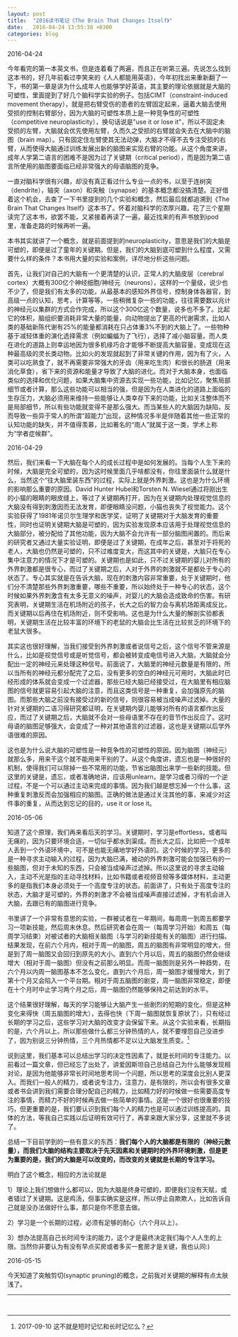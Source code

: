 ```yaml
---
layout: post
title:  "2016读书笔记《The Brain That Changes Itself》"
date:   2016-04-24 13:55:38 +0300
categories: blog
---
```


2016-04-24

今年看完的第一本英文书，但是连着看了两遍，而且正在听第三遍。先说怎么找到这本书的，好几年前看过李笑来的《人人都能用英语》，今年初找出来重新翻了一下，书的第一章是讲为什么成年人也能够学好英语，其主要的理论依据就是大脑的可塑性，里面提到了好几个脑科学实验的例子。包括CIMT（constraint-induced movement therapy），就是把右臂受伤的患者的左臂固定起来，逼着大脑去使用受损的控制右臂部分，因为大脑的可塑性本质上是一种竞争性的可塑性（competitive neuroplasticity），换句话说是"use it or lose it"，所以不固定未受损的左臂，大脑就会优先使用左臂，久而久之受损的右臂就会失去在大脑中的脑图（brain map）。只有固定住左臂使其无法动弹，大脑才不得不去专注受损的右臂，从而使得大脑通过训练发展出新的脑图来实现右臂的功能。从这个角度来讲，成年人学第二语言的困难不是因为过了关键期（critical period），而是因为第二语言所使用的脑图要面临已经非常强大的母语脑图的竞争。

一直对脑科学很有兴趣，却没有真正看过什么专业一点的书，以至于连树突（dendrite），轴突（axon）和突触（synapse）的基本概念都没搞清楚。正好借着这个机会，去查了一下书里提到的几个实验和概念，然后最后就都追溯到《The Brain That Changes Itself》这本书了。怀着对脑科学的浓厚兴趣，花了三个星期读完了这本书，欲罢不能，又紧接着再读了一遍，最近找来的有声书放到ipod里，准备走路的时候再听一遍。

本书其实就讲了一个概念，就是前面提到的neuroplasticity，意思是我们的大脑是可塑的，即便是过了童年的关键期。但是，我们的大脑到底可塑到什么程度，又需要什么样的条件？本书用大量的实验和案例，详尽地分析这些问题。

首先，让我们对自己的大脑有一个更清楚的认识，正常人的大脑皮层（cerebral cortex）大概有300亿个神经细胞/神经元（neurons），这样的一个量级，说少也不少了，但是我们有太多的功能，从最基本的感知外界信号，控制身体各器官，到高级一点的认知，思考，计算等等。一些稍微复杂一些的功能，往往需要数以兆计的神经元以集群的方式合作完成，所以这个300亿这个数量，说多也不多了。比起它的体积，脑组织要消耗非常大量的能量，向动物提出了更高的代谢需求，比如人类的基础新陈代谢有25%的能量都消耗在只占体重3%不到的大脑上了。一些物种基于减轻体重的演化选择需求（例如蝙蝠为了飞行），选择了减小脑容量。而人类在进化的道路上则幸运地因为很多机缘巧合才能够不断提高大脑容量，变成现在这种最高级的灵长类动物。比如火的发现就起到了非常关键的作用，因为有了火，人类可以吃熟食了，就不再需要非常强大的牙齿（用来吃生肉）和很长的肠道（用来消化草食），省下来的资源和能量才导致了大脑的进化。而对于大脑本身，也面临类似的选择和优化问题，如果大脑集中资源去实现一些功能，比如记忆，聚焦局部细节或者计算，那么这些功能可以相当的强，但是因为在人类进化的道路上面临的生存压力，大脑必须用来维持一些能够让人类幸存下来的功能，比如关注整体而不是局部细节，所以有些功能就变得不是那么强大。而当某些人的大脑因为缺陷，反而导致一些异于常人的所谓“超能力”出现，这种情况多半是伴随着其他一些正常的认知功能的缺失，并不值得羡慕，比如著名的“雨人”就属于这一类，学术上称为“学者症候群”。

<!-- 2016-04-29

下面这一部分实在写不下去了，第一Hebbian_theory并不是neuroplasticity的一部分，而是几乎独立的理论，第二我对此并没有仔细的了解和思考。

除了前面提到的“use it or lose it”，理解大脑运转的另外一个关键原理是“neurons fire together, wire together”(被称为[Hebbian theory](https://en.wikipedia.org/wiki/Hebbian_theory))。比如你见到一个人，这个人的信息会从不同的渠道进入我们的大脑，有视觉的信息从眼睛进入大脑的视觉神经元，有嗅觉的信息从鼻子进入大脑的嗅觉神经元，有声音从耳朵进入大脑的听觉神经元，这些不同的神经元会同时激活（fire），所以它们会建立某种连接（wire）。下一次你只是看到这个人的照片，虽然只有视觉信息，但是因为之前不同的神经元已经建立了连接，所以它们会同时触发，让你也能想起这个人的味道和声音。具体来说，当神经元A的轴突与神经元B很近并参与了对B的重复持续的兴奋时，这两个神经元或者其中一个便会发生某些生长过程或代谢变化，致使A作为能使B兴奋的细胞之一，A的轴突将会生长出突触小体（如果已有，则会继续长大）和B的细胞体相连接。将这个理论扩展到细胞集群（cell assemblies），如果系统的输入会导致同样的模式重复出现，那么组成这个模式的元素之间的相互关联性将会大大增强。这意味着，其中任何一个元素都会倾向于触发同组的其他元素，同时（以减少权重的方式）抑制组外其他不相关元素。另一个角度来看，这个模式作为一个整体实现了“自联想”。我们可以把一个学习了（自联想）的模式称为记忆痕迹。

当然，这个人我们越是熟悉，想起来的信息就会越多，也是“use it or lose it”的体现。你要好久都没见到这个人，原先存储跟这个人有关的脑图就会用去干别的，所以你就不怎么想的起来什么东西了。 -->

2016-04-29

然后，我们来看一下大脑在每个人的成长过程中是如何发展的。当每个人生下来的时候，大脑是完全可塑的，因为这时候里面几乎啥都没有，你往里面装什么就是什么，当然这个“往大脑里装东西”的过程，实际上就是外界刺激。这也是为什么环境的影响那么重要的原因。David Hunter Hubel和Torsten N. Wiesel通过将刚出生的小猫的眼睛的眼皮缝上，等过了关键期再打开，因为在关键期内处理视觉信息的大脑没有得到刺激因而无法发育，即便眼睛没问题，小猫也丧失了视觉能力。这个实验获得了1981年诺贝尔生理学和医学奖，证明了关键期对于大脑发育的重要性，同时也证明关键期大脑是可塑的，因为实验发现原本应该用于处理视觉信息的大脑部分，被分配给了其他功能，因为大脑不会允许有一部分脑图闲置的。而后来的研究者又通过大量实验证明，即便是过了关键期，在成年之后，甚至对于将死的老人，大脑也仍然是可塑的，只不过难度变大，而这其中的关键是，大脑只在专心集中注意力的情况下才是可塑的。关键期也是如此，只不过关键期的婴儿对所有的外界刺激都是很专心，而过了关键期之后，人对于外界的刺激就不是都处于专心的状态了。专心其实就是在告诉大脑，现在的刺激内容非常重要，处于关键期时，他们分不清楚那些外界刺激重要，哪些不重要，所以始终处于一种专心的状态，这个时候如果外界刺激含有太多无意义的噪声，对婴儿的大脑会造成致命的伤害。有研究表明，关键期生活在机场附近的孩子，长大之后的智力会与离机场距离成反比，而关键期以后再住在机场附近，则不受影响。这也是为什么大量的解剖实验都表明，关键期生活在比较丰富的环境下的老鼠的大脑会比生活在比较贫乏的环境下的老鼠大很多。

其实这也很好理解，当我们接受到外界刺激或者说信号之后，这个信号不管来源是什么，比如是视觉信号或是听觉信号，都会被转变成电信号进入大脑，大脑就会分配出一定的神经元来处理这种信号。前面说了，大脑里的神经元数量是有限的，所以当所有的神经元都分配完了之后，没有更多的空白的神经元可用时，大脑此时已经形成的体系就会变成一个过滤器，那些已经大脑已经接受过，在大脑里有相应脑图的信号就更容易引起大脑的注意，而且这类信号是一种重复，会加强原先的脑图。而那些大脑之前没有接受过的新的信号，则很容易被当成噪声过滤掉。大量的针对关键期的二语习得研究都证明，在关键期内婴儿能够对所有的语言都作出反应，而过了关键期之后，大脑就不会对一些母语里不存在的音节作出反应了。这时母语的脑图足够强大，会变成了一种对其他语言的过滤器，这也是关键期以后学外语很难的原因。

这也是为什么说大脑的可塑性是一种竞争性的可塑性的原因。因为脑图（神经元）就那么多，用来干这个就不能用来干别的了。从这个角度讲，遗忘也是一种很好的机制，使得我们可以除掉一些不常用的功能，节省出脑图出来学一些新的技能。但这里的关键是，遗忘，或者准确地讲，应该用unlearn，是学习或者习得的一个逆过程，不是一个可以通过主动来完成的事情。因为我们越是想忘掉一个什么事，这种重复刺激反而会加强相应的脑图。正确的做法是通过关注其他的事，来减少对这件事的重复，从而达到忘记的目的，use it or lose it。

2016-05-06

知道了这个原理，我们再来看后天的学习。关键期时，学习是effortless，或者叫无痛的，因为只要环境合适，一切似乎都水到渠成。而长大之后，比如把一个成年人丢到一个外语环境中，可不是也能无痛地学好外语的。这个时候的学习，更多的是一种寻求主动输入的过程，因为大脑已满，被动的外界刺激可能会加强已有的一些脑图，但对于未知的东西，只会被当成噪声过滤掉。所以这里说的寻求主动输入，主动不光是指的主动寻找材料，比如书籍或者视频音频等多媒体材料，主动更多的是指我们本身必须处于一个高度专注的状态。前面讲了，只有处于高度专注的状态，大脑才是可塑的，外界的刺激才不会被当成噪声直接过滤掉，才有机会进入大脑，去跟已有的脑图进行竞争。

书里讲了一个非常有意思的实验，一群被试者在一年期间，每周周一到周五都要学习一项新技能，然后周末休息。然后研究者会在周一（每周学习开始）和周五（每周学习结束）对被试者的大脑相关脑图（与学习的新技能有关的脑图）进行扫描。结果发现，在前六个月内，相对于周一的脑图，周五的脑图有非常明显的增大，但是到了周一脑图又会回归到原先的大小。直到六个月以后，周五的脑图仍然会继续增大（相对于周一脑图）但没有之前那么明显。而周一脑图则是另外一种趋势，在六个月以内周一脑图基本不怎么变化，直到六个月后，周一脑图才缓慢增大，到了第十个月又会陷入一个平台期。相对于周五脑图的剧变，周一脑图非常稳定，即便在十个月时中止学习两个月之后，周一脑图仍然能够保持之前达到的水平。

这个结果很好理解，每天的学习能够让大脑产生一些剧烈的短期的变化，但是这种变化来得快（周五脑图的增大），去得也快（下周一脑图就恢复原状了），只有经过长期的学习之后，这些学习对大脑的改变才会保留下来。从这个实验来看，长期指的是，六个月以上。所以那些做什么都三分钟热情的人，就不要埋怨自己没进步了，因为别说三分钟热情，三个月热情都不足以让大脑发生质变。[^1]

说到这里，我们基本可以总结出学习的决定性因素了，就是长时间的专注能力。以前看过一篇文章，但已经忘了出处了，讲爱因斯坦自己总结自己为什么能够发现相对论，是因为他能够非常长时间地思考同一个问题，所以思考的深度会比别人更深入。而我们一般人的精力，或者说专注力，注意力，是有限的，所以会有很多文章或者书会讲到我们需要合理分配自己的精力，比如精力好的时候做一些需要高度专注的事情，而精力不好的时候再去做一些简单的事情。这是一个很好也很重要的技巧，但更重要的是，我们要认识到我们每个人的精力也是可以通过训练提高的。具体的方法，等我自己实践以后证明有效可行了，再拿来跟大家分享，这里就不多说了。

总结一下目前学到的一些有意义的东西：**我们每个人的大脑都是有限的（神经元数量），而我们大脑的结构主要取决于先天因素和关键期时的外界环境刺激，但是更为重要的是，我们的大脑是可以改变的，而改变的关键就是长期的专注学习。**

明白了这个概念，相应的方法论就是

1）理论上我们想做什么都可以，因为大脑是终身可塑的，即便我们没有天赋，或者错过了关键期。这是鸡汤，但事实确实是这样，所以停止自欺欺人，比如告诉自己就是没办法做好什么事，那只是你不愿意去做。

2）学习是一个长期的过程，必须有足够的耐心（六个月以上）。

3）想办法提高自己长时间专注的能力，这个才是最终决定我们每个人人生的上限。当然你非要认为有没有早点买房或者多买一套房才是关键，我也认同:)

2016-05-15

今天知道了突触剪切(synaptic pruning)的概念，之前我对关键期的解释有点太肤浅了。

***
<br>

[^1]: 2017-09-10 这不就是短时记忆和长时记忆么？
